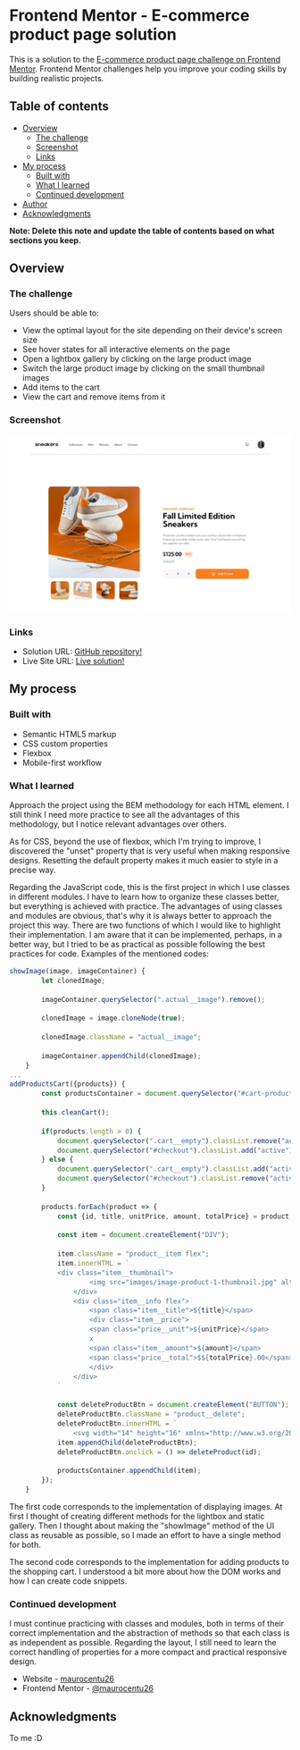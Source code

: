 # Frontend Mentor - E-commerce product page solution

This is a solution to the [E-commerce product page challenge on Frontend Mentor](https://www.frontendmentor.io/challenges/ecommerce-product-page-UPsZ9MJp6). Frontend Mentor challenges help you improve your coding skills by building realistic projects.

## Table of contents

- [Overview](#overview)
  - [The challenge](#the-challenge)
  - [Screenshot](#screenshot)
  - [Links](#links)
- [My process](#my-process)
  - [Built with](#built-with)
  - [What I learned](#what-i-learned)
  - [Continued development](#continued-development)
- [Author](#author)
- [Acknowledgments](#acknowledgments)

**Note: Delete this note and update the table of contents based on what sections you keep.**

## Overview

### The challenge

Users should be able to:

- View the optimal layout for the site depending on their device's screen size
- See hover states for all interactive elements on the page
- Open a lightbox gallery by clicking on the large product image
- Switch the large product image by clicking on the small thumbnail images
- Add items to the cart
- View the cart and remove items from it

### Screenshot

![](./screenshot.png)

### Links

- Solution URL: [GitHub repository!](https://github.com/maurocentu26/e-commerce-product-page)
- Live Site URL: [Live solution!](https://shoes-e-commerce-one.vercel.app/)

## My process

### Built with

- Semantic HTML5 markup
- CSS custom properties
- Flexbox
- Mobile-first workflow

### What I learned
Approach the project using the BEM methodology for each HTML element. I still think I need more practice to see all the advantages of this methodology, but I notice relevant advantages over others.

As for CSS, beyond the use of flexbox, which I'm trying to improve, I discovered the "unset" property that is very useful when making responsive designs. Resetting the default property makes it much easier to style in a precise way.

Regarding the JavaScript code, this is the first project in which I use classes in different modules. I have to learn how to organize these classes better, but everything is achieved with practice. 
The advantages of using classes and modules are obvious, that's why it is always better to approach the project this way.
There are two functions of which I would like to highlight their implementation. I am aware that it can be implemented, perhaps, in a better way, but I tried to be as practical as possible following the best practices for code.
Examples of the mentioned codes:
```js
showImage(image, imageContainer) {
        let clonedImage;

        imageContainer.querySelector(".actual__image").remove();

        clonedImage = image.cloneNode(true);

        clonedImage.className = "actual__image";

        imageContainer.appendChild(clonedImage);
    }
...
addProductsCart({products}) {
        const productsContainer = document.querySelector("#cart-products");

        this.cleanCart();

        if(products.length > 0) {
            document.querySelector(".cart__empty").classList.remove("active");
            document.querySelector("#checkout").classList.add("active");
        } else {
            document.querySelector(".cart__empty").classList.add("active");
            document.querySelector("#checkout").classList.remove("active");
        }

        products.forEach(product => {
            const {id, title, unitPrice, amount, totalPrice} = product;

            const item = document.createElement("DIV");

            item.className = "product__item flex";
            item.innerHTML = `
            <div class="item__thumbnail">
                    <img src="images/image-product-1-thumbnail.jpg" alt="product-thumbnail">
                </div>
                <div class="item__info flex">
                    <span class="item__title">${title}</span>
                    <div class="item__price">
                    <span class="price__unit">${unitPrice}</span>
                    x 
                    <span class="item__amount">${amount}</span>
                    <span class="price__total">$${totalPrice}.00</span>
                    </div>
                </div>
            `

            const deleteProductBtn = document.createElement("BUTTON");
            deleteProductBtn.className = "product__delete";
            deleteProductBtn.innerHTML = `
                <svg width="14" height="16" xmlns="http://www.w3.org/2000/svg" xmlns:xlink="http://www.w3.org/1999/xlink"><defs><path d="M0 2.625V1.75C0 1.334.334 1 .75 1h3.5l.294-.584A.741.741 0 0 1 5.213 0h3.571a.75.75 0 0 1 .672.416L9.75 1h3.5c.416 0 .75.334.75.75v.875a.376.376 0 0 1-.375.375H.375A.376.376 0 0 1 0 2.625Zm13 1.75V14.5a1.5 1.5 0 0 1-1.5 1.5h-9A1.5 1.5 0 0 1 1 14.5V4.375C1 4.169 1.169 4 1.375 4h11.25c.206 0 .375.169.375.375ZM4.5 6.5c0-.275-.225-.5-.5-.5s-.5.225-.5.5v7c0 .275.225.5.5.5s.5-.225.5-.5v-7Zm3 0c0-.275-.225-.5-.5-.5s-.5.225-.5.5v7c0 .275.225.5.5.5s.5-.225.5-.5v-7Zm3 0c0-.275-.225-.5-.5-.5s-.5.225-.5.5v7c0 .275.225.5.5.5s.5-.225.5-.5v-7Z" id="a"/></defs><use fill="#C3CAD9" fill-rule="nonzero" xlink:href="#a"/></svg>`
            item.appendChild(deleteProductBtn);
            deleteProductBtn.onclick = () => deleteProduct(id);

            productsContainer.appendChild(item);
        });
    }
```
The first code corresponds to the implementation of displaying images. At first I thought of creating different methods for the lightbox and static gallery. Then I thought about making the "showImage" method of the UI class as reusable as possible, so I made an effort to have a single method for both.

The second code corresponds to the implementation for adding products to the shopping cart. I understood a bit more about how the DOM works and how I can create code snippets.

### Continued development

I must continue practicing with classes and modules, both in terms of their correct implementation and the abstraction of methods so that each class is as independent as possible. 
Regarding the layout, I still need to learn the correct handling of properties for a more compact and practical responsive design.

- Website - [maurocentu26](https://github.com/maurocentu26)
- Frontend Mentor - [@maurocentu26](https://www.frontendmentor.io/profile/maurocentu26)

## Acknowledgments

To me :D